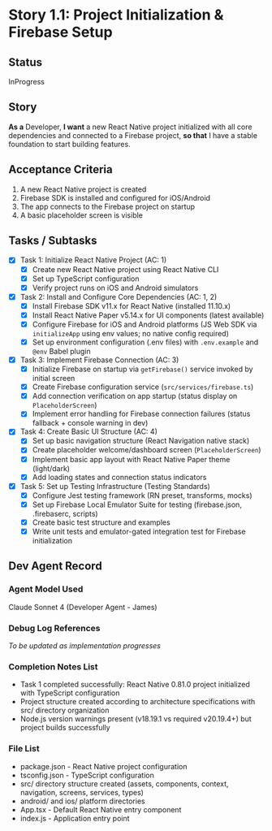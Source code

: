 # Story 1.1: Project Initialization & Firebase Setup

## Status
InProgress

## Story
**As a** Developer,
**I want** a new React Native project initialized with all core dependencies and connected to a Firebase project,
**so that** I have a stable foundation to start building features.

## Acceptance Criteria
1. A new React Native project is created
2. Firebase SDK is installed and configured for iOS/Android
3. The app connects to the Firebase project on startup
4. A basic placeholder screen is visible

## Tasks / Subtasks
- [x] Task 1: Initialize React Native Project (AC: 1)
  - [x] Create new React Native project using React Native CLI
  - [x] Set up TypeScript configuration
  - [x] Verify project runs on iOS and Android simulators
- [x] Task 2: Install and Configure Core Dependencies (AC: 1, 2)
  - [x] Install Firebase SDK v11.x for React Native (installed 11.10.x)
  - [x] Install React Native Paper v5.14.x for UI components (latest available)
  - [x] Configure Firebase for iOS and Android platforms (JS Web SDK via `initializeApp` using env values; no native config required)
  - [x] Set up environment configuration (.env files) with `.env.example` and `@env` Babel plugin
- [x] Task 3: Implement Firebase Connection (AC: 3)
  - [x] Initialize Firebase on startup via `getFirebase()` service invoked by initial screen
  - [x] Create Firebase configuration service (`src/services/firebase.ts`)
  - [x] Add connection verification on app startup (status display on `PlaceholderScreen`)
  - [x] Implement error handling for Firebase connection failures (status fallback + console warning in dev)
- [x] Task 4: Create Basic UI Structure (AC: 4)
  - [x] Set up basic navigation structure (React Navigation native stack)
  - [x] Create placeholder welcome/dashboard screen (`PlaceholderScreen`)
  - [x] Implement basic app layout with React Native Paper theme (light/dark)
  - [x] Add loading states and connection status indicators
- [x] Task 5: Set up Testing Infrastructure (Testing Standards)
  - [x] Configure Jest testing framework (RN preset, transforms, mocks)
  - [x] Set up Firebase Local Emulator Suite for testing (firebase.json, .firebaserc, scripts)
  - [x] Create basic test structure and examples
  - [x] Write unit tests and emulator-gated integration test for Firebase initialization

## Dev Agent Record

### Agent Model Used
Claude Sonnet 4 (Developer Agent - James)

### Debug Log References
*To be updated as implementation progresses*

### Completion Notes List
- Task 1 completed successfully: React Native 0.81.0 project initialized with TypeScript configuration
- Project structure created according to architecture specifications with src/ directory organization
- Node.js version warnings present (v18.19.1 vs required v20.19.4+) but project builds successfully

### File List
- package.json - React Native project configuration
- tsconfig.json - TypeScript configuration  
- src/ directory structure created (assets, components, context, navigation, screens, services, types)
- android/ and ios/ platform directories
- App.tsx - Default React Native entry component
- index.js - Application entry point
